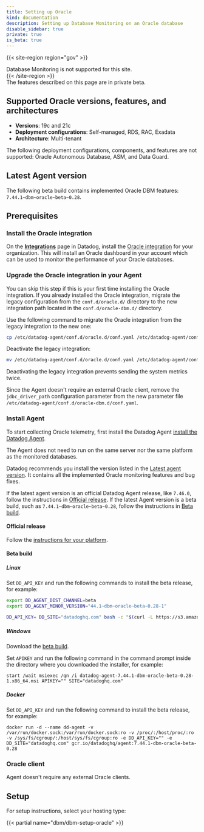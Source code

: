 ```yaml
---
title: Setting up Oracle
kind: documentation
description: Setting up Database Monitoring on an Oracle database
disable_sidebar: true
private: true
is_beta: true
---
```


{{< site-region region="gov" >}}
<div class="alert alert-warning">Database Monitoring is not supported for this site.</div>
{{< /site-region >}}

<div class="alert alert-info">
The features described on this page are in private beta.
</div>

## Supported Oracle versions, features, and architectures

- **Versions**: 19c and 21c
- **Deployment configurations**: Self-managed, RDS, RAC, Exadata
- **Architecture**: Multi-tenant

The following deployment configurations, components, and features are not supported: Oracle Autonomous Database, ASM, and Data Guard.


## Latest Agent version

The following beta build contains implemented Oracle DBM features: `7.44.1~dbm~oracle~beta~0.28`.

## Prerequisites

### Install the Oracle integration

On the [**Integrations**][1] page in Datadog, install the [Oracle integration][2] for your organization. This will install an Oracle dashboard in your account which can be used to monitor the performance of your Oracle databases.

### Upgrade the Oracle integration in your Agent

You can skip this step if this is your first time installing the Oracle integration. If you already installed the Oracle integration, migrate the legacy configuration from the `conf.d/oracle.d/` directory to the new integration path located in the `conf.d/oracle-dbm.d/` directory.

Use the following command to migrate the Oracle integration from the legacy integration to the new one:

```bash
cp /etc/datadog-agent/conf.d/oracle.d/conf.yaml /etc/datadog-agent/conf.d/oracle-dbm.d/conf.yaml
```

Deactivate the legacy integration:

```bash
mv /etc/datadog-agent/conf.d/oracle.d/conf.yaml /etc/datadog-agent/conf.d/oracle.d/conf.yaml
```

Deactivating the legacy integration prevents sending the system metrics twice.

Since the Agent doesn't require an external Oracle client, remove the `jdbc_driver_path` configuration parameter from the new parameter file `/etc/datadog-agent/conf.d/oracle-dbm.d/conf.yaml`. 

### Install Agent

To start collecting Oracle telemetry, first install the Datadog Agent [install the Datadog Agent][3]. 

The Agent does not need to run on the same server nor the same platform as the monitored databases.

Datadog recommends you install the version listed in the [Latest agent version](#latest-agent-version). It contains all the implemented Oracle monitoring features and bug fixes.

If the latest agent version is an official Datadog Agent release, like `7.46.0`, follow the instructions in [Official release](#official-release). If the latest Agent version is a beta build, such as `7.44.1~dbm~oracle~beta~0.28`, follow the instructions in [Beta build](#beta-build).

#### Official release

Follow the [instructions for your platform][3]. 

#### Beta build

##### Linux

Set `DD_API_KEY` and run the following commands to install the beta release, for example:

```bash
export DD_AGENT_DIST_CHANNEL=beta
export DD_AGENT_MINOR_VERSION="44.1~dbm~oracle~beta~0.28-1"

DD_API_KEY= DD_SITE="datadoghq.com" bash -c "$(curl -L https://s3.amazonaws.com/dd-agent/scripts/install_script_agent7.sh)"
```

##### Windows

Download the [beta build][4].

Set `APIKEY` and run the following command in the command prompt inside the directory where you downloaded the installer, for example:

```shell
start /wait msiexec /qn /i datadog-agent-7.44.1-dbm-oracle-beta-0.28-1.x86_64.msi APIKEY="" SITE="datadoghq.com"
```

##### Docker

Set `DD_API_KEY` and run the following command to install the beta release, for example:

```shell
docker run -d --name dd-agent -v /var/run/docker.sock:/var/run/docker.sock:ro -v /proc/:/host/proc/:ro -v /sys/fs/cgroup/:/host/sys/fs/cgroup:ro -e DD_API_KEY="" -e DD_SITE="datadoghq.com" gcr.io/datadoghq/agent:7.44.1-dbm-oracle-beta-0.28
```

### Oracle client

Agent doesn't require any external Oracle clients.

## Setup

For setup instructions, select your hosting type:

{{< partial name="dbm/dbm-setup-oracle" >}}

[1]: https://app.datadoghq.com/integrations
[2]: https://app.datadoghq.com/integrations/oracle
[3]: https://app.datadoghq.com/account/settings#agent
[4]: https://s3.amazonaws.com/ddagent-windows-stable/beta/datadog-agent-7.44.1-dbm-oracle-beta-0.28-1.x86_64.msi
